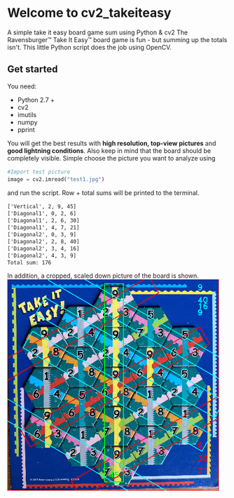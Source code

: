 # Welcome to cv2_takeiteasy
A simple take it easy board game sum using Python &amp; cv2
The Ravensburger&trade;  Take It Easy&trade; board game is fun - but summing up the totals isn't. This little Python script does the job using OpenCV.

## Get started
You need:
* Python 2.7 +
* cv2
* imutils
* numpy
* pprint

You will get the best results with **high resolution, top-view pictures** and **good lightning conditions**. Also keep in mind that the board should be completely visible. Simple choose the picture you want to analyze using 
```python
#Import test picture
image = cv2.imread("test1.jpg")
```
and run the script. Row + total sums will be printed to the terminal. 

```
['Vertical', 2, 9, 45]
['Diagonal1', 0, 2, 6]
['Diagonal1', 2, 6, 30]
['Diagonal1', 4, 7, 21]
['Diagonal2', 0, 3, 9]
['Diagonal2', 2, 8, 40]
['Diagonal2', 3, 4, 16]
['Diagonal2', 4, 3, 9]
Total sum: 176
```
In addition, a cropped, scaled down picture of the board is shown.
![example output image](https://github.com/flojosch/cv2_takeiteasy/blob/master/examples/cropped_screenshot_25.04.2020.png)
